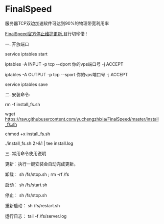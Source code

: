 # FinalSpeed
服务器TCP双边加速软件可达到90%的物理带宽利用率

[FinalSpeed官方停止维护更新](http://www.ip4a.com/t/944.html),且行切珍惜！ 


一. 开放端口

service iptables start

iptables -A INPUT -p tcp --dport 你的vps端口号 -j ACCEPT

iptables -A OUTPUT -p tcp --sport 你的vps端口号 -j ACCEPT

service iptables save

二. 安装命令:

rm -f install_fs.sh

wget https://raw.githubusercontent.com/yuchengzhixia/FinalSpeed/master/install_fs.sh

chmod +x install_fs.sh

./install_fs.sh 2>&1 | tee install.log

三. 常用命令使用说明

更新：执行一键安装会自动完成更新。

卸载： sh /fs/stop.sh ; rm -rf /fs

启动： sh /fs/start.sh

停止： sh /fs/stop.sh

重新启动： sh /fs/restart.sh

运行日志： tail -f /fs/server.log
